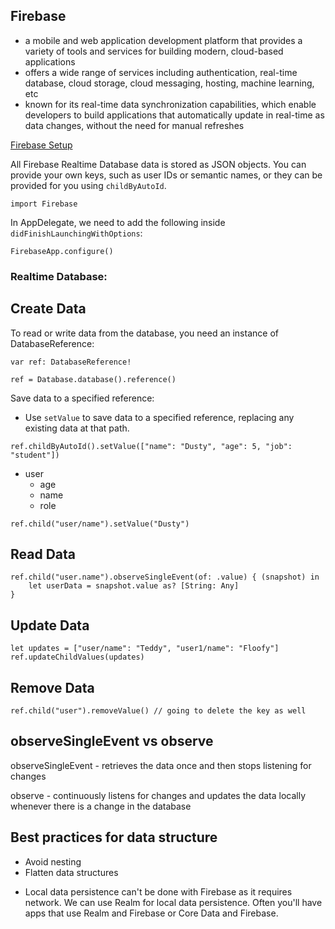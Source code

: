 ## Firebase

- a mobile and web application development platform that provides a variety of tools and services for building modern, cloud-based applications
- offers a wide range of services including authentication, real-time database, cloud storage, cloud messaging, hosting, machine learning, etc
- known for its real-time data synchronization capabilities, which enable developers to build applications that automatically update in real-time as data changes, without the need for manual refreshes


[Firebase Setup](https://firebase.google.com/docs/ios/setup)

All Firebase Realtime Database data is stored as JSON objects. You can provide your own keys, such as user IDs or semantic names, or they can be provided for you using `childByAutoId`.

```
import Firebase
```

In AppDelegate, we need to add the following inside `didFinishLaunchingWithOptions`:

```
FirebaseApp.configure()
```

### Realtime Database: 

## Create Data 

To read or write data from the database, you need an instance of DatabaseReference:

```
var ref: DatabaseReference!

ref = Database.database().reference()
```

Save data to a specified reference:
- Use `setValue` to save data to a specified reference, replacing any existing data at that path. 

```
ref.childByAutoId().setValue(["name": "Dusty", "age": 5, "job": "student"])
```

- user
   - age
   - name
   - role

```
ref.child("user/name").setValue("Dusty")
```

## Read Data 

```
ref.child("user.name").observeSingleEvent(of: .value) { (snapshot) in
    let userData = snapshot.value as? [String: Any]
}
```

## Update Data 

```
let updates = ["user/name": "Teddy", "user1/name": "Floofy"]
ref.updateChildValues(updates)
```

## Remove Data

```
ref.child("user").removeValue() // going to delete the key as well
```

## observeSingleEvent vs observe

observeSingleEvent - retrieves the data once and then stops listening for changes

observe - continuously listens for changes and updates the data locally whenever there is a change in the database

## Best practices for data structure

- Avoid nesting
- Flatten data structures

* Local data persistence can't be done with Firebase as it requires network. We can use Realm for local data persistence. Often you'll have apps that use Realm and Firebase or Core Data and Firebase.
